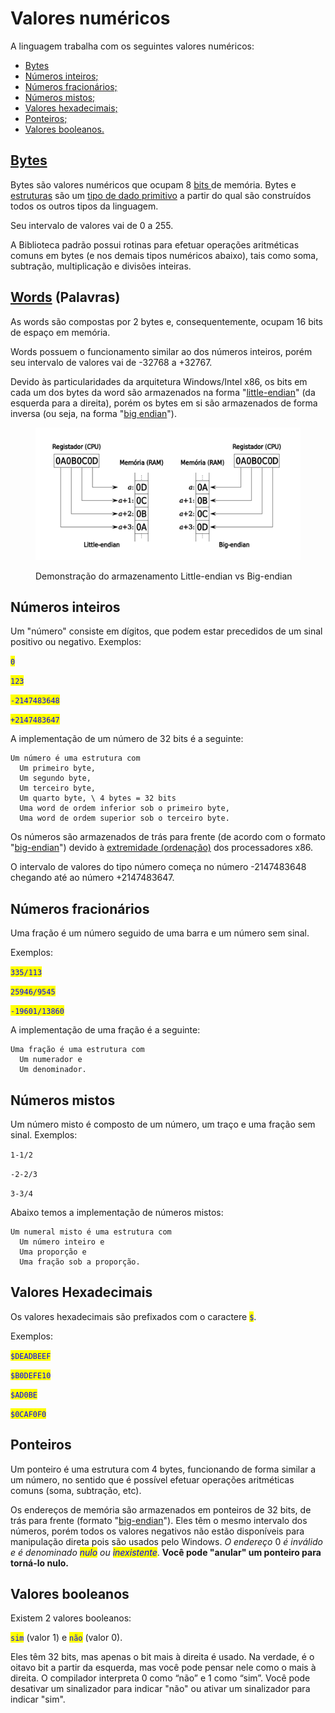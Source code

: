 # Valores numéricos

A linguagem trabalha com os seguintes valores numéricos:

* [Bytes](strings-e-caracteres.md#caracteres)
* [Números inteiros;](valores-numericos.md#numeros-inteiros)
* [Números fracionários;](valores-numericos.md#numeros-fracionarios)
* [Números mistos;](valores-numericos.md#numeros-mistos)
* [Valores hexadecimais;](valores-numericos.md#valores-hexadecimais)
* [Ponteiros;](valores-numericos.md#ponteiros)
* [Valores booleanos.](valores-numericos.md#valores-booleanos)

## [Bytes](https://en.wikipedia.org/wiki/Byte)

Bytes são valores numéricos que ocupam 8 [bits ](https://en.wikipedia.org/wiki/Bit)de memória. Bytes e [estruturas](estruturas-e-unioes-de-dados.md) são um [tipo de dado primitivo](https://en.wikipedia.org/wiki/Primitive\_data\_type) a partir do qual são construídos todos os outros tipos da linguagem.

Seu intervalo de valores vai de 0 a 255.&#x20;

A Biblioteca padrão possui rotinas para efetuar operações aritméticas comuns em bytes (e nos demais tipos numéricos abaixo), tais como soma, subtração, multiplicação e divisões inteiras.&#x20;

## [Words](https://pt.wikipedia.org/wiki/Palavra\_\(ci%C3%AAncia\_da\_computa%C3%A7%C3%A3o\)) (Palavras)

As words são compostas por 2 bytes e, consequentemente, ocupam 16 bits de espaço em memória.&#x20;

Words possuem o funcionamento similar ao dos números inteiros, porém seu intervalo de valores vai de -32768 a +32767.&#x20;

Devido às particularidades da arquitetura Windows/Intel x86, os bits em cada um dos bytes da word são armazenados na forma "[little-endian](https://pt.wikipedia.org/wiki/Extremidade\_\(ordena%C3%A7%C3%A3o\))" (da esquerda para a direita), porém os bytes em si são armazenados de forma inversa (ou seja, na forma "[big endian](https://pt.wikipedia.org/wiki/Extremidade\_\(ordena%C3%A7%C3%A3o\))").

<figure><img src=".gitbook/assets/32bit-Endianess.svg.png" alt=""><figcaption><p>Demonstração do armazenamento Little-endian vs Big-endian</p></figcaption></figure>

## Números inteiros

Um "número" consiste em dígitos, que podem estar precedidos de um sinal positivo ou negativo. Exemplos:&#x20;

<mark style="color:blue;">`0`</mark>

<mark style="color:blue;">`123`</mark>

<mark style="color:blue;">`-2147483648`</mark>

<mark style="color:blue;">`+2147483647`</mark>

A implementação de um número de 32 bits é a seguinte:

```
Um número é uma estrutura com 
  Um primeiro byte,
  Um segundo byte,
  Um terceiro byte,
  Um quarto byte, \ 4 bytes = 32 bits 
  Uma word de ordem inferior sob o primeiro byte, 
  Uma word de ordem superior sob o terceiro byte.
```

Os números são armazenados de trás para frente (de acordo com o formato "[big-endian](https://pt.wikipedia.org/wiki/Extremidade\_\(ordena%C3%A7%C3%A3o\))") devido à [extremidade (ordenação)](https://pt.wikipedia.org/wiki/Extremidade\_\(ordena%C3%A7%C3%A3o\)) dos processadores x86.

O intervalo de valores do tipo número começa no número -2147483648 chegando até ao número +2147483647.

## Números fracionários

Uma fração é um número seguido de uma barra e um número sem sinal.&#x20;

Exemplos:&#x20;

<mark style="color:blue;">`335/113`</mark>

<mark style="color:blue;">`25946/9545`</mark>

<mark style="color:blue;">`-19601/13860`</mark>

A implementação de uma fração é a seguinte:

```
Uma fração é uma estrutura com
  Um numerador e
  Um denominador.
```



## Números mistos

Um número misto é composto de um número, um traço e uma fração sem sinal. Exemplos:

`1-1/2`

`-2-2/3`

`3-3/4`

Abaixo temos a implementação de números mistos:

```
Um numeral misto é uma estrutura com 
  Um número inteiro e 
  Uma proporção e 
  Uma fração sob a proporção.
```

## Valores Hexadecimais

Os valores hexadecimais são prefixados com o caractere <mark style="color:blue;">`$`</mark>.

Exemplos:

<mark style="color:blue;">`$DEADBEEF`</mark>

<mark style="color:blue;">`$B0DEFE10`</mark>

<mark style="color:blue;">`$AD0BE`</mark>

<mark style="color:blue;">`$0CAF0F0`</mark>

## Ponteiros

Um ponteiro é uma estrutura com 4 bytes, funcionando de forma similar a um número, no sentido que é possível efetuar operações aritméticas comuns (soma, subtração, etc).

Os endereços de memória são armazenados em ponteiros de 32 bits, de trás para frente (formato "[big-endian](https://pt.wikipedia.org/wiki/Extremidade\_\(ordena%C3%A7%C3%A3o\))"). Eles têm o mesmo intervalo dos números, porém todos os valores negativos não estão disponíveis para manipulação direta pois são usados pelo Windows. _O endereço_ 0 _é inválido e é denominado <mark style="color:blue;">nulo</mark> ou <mark style="color:blue;">inexistente</mark>_. **Você pode "anular" um ponteiro para torná-lo nulo.**

## Valores booleanos

Existem 2 valores booleanos:

<mark style="color:blue;">`sim`</mark> (valor 1)  e  <mark style="color:blue;">`não`</mark> (valor 0).

Eles têm 32 bits, mas apenas o bit mais à direita é usado. Na verdade, é o oitavo bit a partir da esquerda, mas você pode pensar nele como o mais à direita. O compilador interpreta 0 como “não” e 1 como “sim”.  Você pode desativar um sinalizador para indicar "não" ou ativar um sinalizador para indicar "sim".
